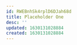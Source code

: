 ```yaml
---
id: RWEBnhSk4rplD6DJah68d
title: Placeholder One
desc: ''
updated: 1630131028884
created: 1630131028884
---
```


